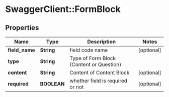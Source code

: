 # SwaggerClient::FormBlock

## Properties
Name | Type | Description | Notes
------------ | ------------- | ------------- | -------------
**field_name** | **String** | field code name | [optional] 
**type** | **String** | Type of Form Block (Content or Question) | 
**content** | **String** | Content of Content Block | [optional] 
**required** | **BOOLEAN** | whether field is required or not | [optional] 


